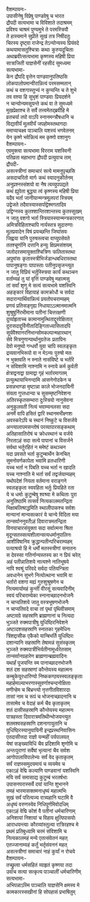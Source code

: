 वैशम्पायनः-  
उपासीनेषु विप्रेषु पाण्डवेषु च भारत  
द्रौपदी सत्यभामा च विविशाते तदाश्रमम्  
प्रविश्य चाश्रमं पुण्यमुभे ते परमस्त्रियौ  
ते हास्यमाने सुप्रीते सुखं तत्र निषीदतुः  
चिरस्य दृष्ट्वा राजेन्द्र तेऽन्योन्यस्य प्रियंवदे  
कथयामासतुश्चित्राः कथाः कुरुयदूचिताः  
अथाब्रवीत्सत्यभामा कृष्णस्य महिषी प्रिया  
सात्राजिती याज्ञसेनीं रहसीदं सुमध्यमा  
सत्यभामा-  
केन द्रौपदि वृत्तेन पाण्डवानुपतिष्ठसि  
लोकपालोपमान्वीरान्नित्यं परमसम्मतान्  
कथं च वशगास्तुभ्यं न कुप्यन्ति च ते शुभे  
तव वश्या हि सुभृशं पाण्डवाः प्रियदर्शने  
न चान्योन्यमसूयन्ते कथं वा ते सुमध्यमे  
मुखप्रेक्षाश्च ते सर्वे तत्त्वमेतद्ब्रवीहि मे  
व्रतचर्या तपो वाऽपि स्नानमन्त्रौषधानि च  
विद्यावीर्यं मूलवीर्यं जपहोमस्तथागदाः  
ममाप्याचक्ष्व पाञ्चालि यशस्यं भगवेतनम्  
येन कृष्णे भवेन्नित्यं मम कृष्णो वशानुगः  
वैशम्पायनः-  
एवमुक्त्वा सत्यभामा विरराम यशस्विनी  
पतिव्रता महाभागा द्रौपदी प्रत्युवाच ताम्  
द्रौपदी-  
असत्स्त्रीणां समाचारं सत्ये मामनुपृच्छसि  
असदाचरितो मार्गः कथं स्यादनुकीर्तनम्  
अनुप्रश्नस्संशयो वा नैष त्वय्युपपद्यते  
कथं ह्युपेता बुद्ध्या त्वं कृष्णस्य महिषी प्रिया  
यदैव भर्ता जानीयान्मन्त्रमूलपरां स्त्रियम्  
उद्वेजते तदैवास्यास्सर्पाद्वेश्मगतादिव  
उद्विग्नस्य कुतश्शान्तिरशान्तस्य कुतस्सुखम्  
न जातु वशगो भर्ता स्त्रियास्स्यान्मन्त्रकारणात्  
अमित्रविहिताश्चापि नार्यस्तत्र सुदारुणाः  
मूलप्रवादेन विषं प्रयच्छन्ति जिघांसवः  
जिह्वया यानि पुरुषस्त्वचा वाप्युपसेवते  
ततश्चूर्णानि दत्तानि हन्युः क्षिप्रमसंशयम्  
जलोदरसमायुक्ताश्चित्रिणः फलितास्तथा  
अपुमांसः कृतास्स्त्रीभिर्जडान्धबधिरास्तथा  
पापानुषङ्गाः पापास्ताः पतीनुपसृजन्त्युत  
न जातु विप्रियं भर्तुस्स्त्रिया कार्यं कथञ्चन  
वर्ताम्यहं तु यां वृत्तिं पाण्डवेषु महात्मसु  
तां सर्वां शृणु मे सत्यं सत्यभामे यशस्विनि  
अहङ्कारं विहायाहं कामक्रोधौ च सर्वदा  
सदारान्पार्थिवान्नित्यं प्रयतोपचराम्यहम्  
प्रणयं प्रतिसङ्गृह्य निधायाऽऽत्मानमात्मनि  
शुश्रूषुर्निरभीमाना पतीनां चित्तरक्षणी  
दुर्व्याहृताच्च कामानामुत्थिताद्दुरवेक्षितात्  
दुरासदाद्दुर्विनीतादिङ्गिताध्यासितादपि  
सूर्यवैश्वानरनिभान्सोमकल्पान्महारथान्  
सेवे मित्रगुणान्पार्थानुग्रतेजः प्रतापिनः  
देवो मनुष्यो गन्धर्वो युवा चापि स्वलङ्कृतः  
द्रव्यवानभिरूपो वा न मेऽन्यः पुरुषो मतः  
न भुक्तवति न स्नाते नासंविष्टे च भर्तरि  
न संविशामि नाश्नामि न स्नाये कर्म कुर्वती  
क्षेत्राद्वनाद्वा ग्रामाद्वा गृहं भर्तारमागतम्  
प्रत्युत्थायाभिनन्दामि आसनेनोदकेन च  
प्रसन्नभाण्डा मृष्टान्ना काले भोजनदायिनी  
संयता गुप्तधान्या च सुसम्मृष्टनिवेशना  
अतिरस्कृतसम्भारा दुःस्त्रियो नानुसेवना  
अनुकूलवती नित्यं भवाम्यनलसा सदा  
अनर्मे वापि हसितं द्वारि स्थानमभीक्ष्णशः  
अवस्करेऽपि च स्थानं निष्कुटे च विसर्जये  
अन्त्यालापमसन्तोषं परव्यापारसङ्कथाम्  
अतिहासातिरोषं च क्रोधस्थानं च वर्जये  
निरताऽहं सदा सत्ये पापानां च विसर्जने  
सर्वथा भर्तुरहितं न ममेष्टं कथञ्चन  
यदा प्रवसते भर्ता कुटुम्बार्थेन केनचित्  
सुमनोवर्णकापेता भवामि व्रतधारिणी  
यच्च भर्ता न पिबति यच्च भर्ता न खादति  
यच्च नाश्नाति मे भर्ता सर्वं तद्वर्जयाम्यहम्  
यथोपदेशं नियता वर्तमाना वराङ्गने  
स्वलङ्कृता स्ववहिता भर्तुः प्रियहिते रता  
ये च धर्माः कुटुम्बेषु श्वश्र्वा मे कथिताः पुरा  
अनुतिष्ठामि तत्सर्वं नित्यकालमतन्द्रिता  
भिक्षाबलिश्राद्धमिति स्थालीपाकश्च सर्वशः  
मान्यानां मान्यसत्कारं ये चान्ये विदिता मया  
तान्सर्वाननुवर्तेऽहं दिवारात्रमतन्द्रिता  
विनयाचारसंयुक्ता सदा सर्वात्मना श्रिता  
मृदून्सतस्सत्यशीलान्सत्यधर्मानुपालिनः  
आशीविषानिव क्रुद्धान्पतीन्परिचराम्यहम्  
पत्याश्रयो हि मे धर्मो मतस्स्त्रीणां सनातनः  
स देवस्सा गतिर्नान्यस्तस्य का न प्रियं चरेत्  
अहं पतीन्नातिशये नात्यश्ने नातिभूषये  
नापि श्वश्रूं परिवदे सर्वदा पतियन्त्रिता  
अवधानेन सुभगे नित्योत्थाना भवामि वा  
भर्तारो वशगा मह्यं गुरुशुश्रूषणेन च  
नित्यमार्यामहं कुन्तीं वीरसूं सत्यवादिनीम्  
स्वयं परिचराम्येका स्नानाच्छादनभोजनैः  
न चाप्यतिशये जातु वस्त्रभूषणभोजनैः  
न चाप्यतिवदे वाचा तां पृथां पृथिवीसमाम्  
अष्टावग्रे सहस्राणि ब्राह्मणानां च नित्यदा  
भुञ्जते रुक्मपात्रीषु युधिष्ठिरनिवेशने  
अष्टादशसहस्राणि स्नातका गृहमेधिनः  
त्रिंशद्दासीक एकैको यान्बिभर्ति युधिष्ठिरः  
दशान्यानि सहस्राणि तेषामन्नं सुसंस्कृतम्  
भुञ्जते रुक्मपात्रीभिर्यतीनामूर्ध्वरेतसाम्  
तान्सर्वानग्रहारेण ब्राह्मणान्ब्रह्मवादिनः  
यथार्हं पूजयन्ति स्म पानाच्छादनभोजनैः  
शतं दश सहस्राणां कौन्तेयस्य महात्मनः  
कम्बुकेयूरधारिण्यो निष्ककण्ठ्यस्स्वलङ्कृताः  
महार्हमाल्याभरणास्सुवर्णाश्चन्दनोक्षिताः  
मणीन्हेम च बिभ्रन्त्यो नृत्तगीतविशारदाः  
तासां नाम च रूपं च भोजनाच्छादनानि च  
तासामेव च वेदाहं कर्म चैव कृताकृतम्  
शतं दासीसहस्राणि कौन्तेयस्य महात्मनः  
पात्रहस्ता दिवारात्रमतिथीन्भोजयन्त्युत  
शतमश्वसहस्राणि दशनागायुतानि च  
युधिष्ठिरस्यानुयायिनी इन्द्रप्रस्थनिवासिनः  
एतदासीत्तदा राज्ञो यन्महीं पर्यपालयत्  
येषां सङ्ख्याविधिं चैव प्रदिशामि शृणोमि च  
अन्तःपुराणां सर्वेषां भृत्यानां चैव सर्वशः  
आगोपालाविपालेभ्यः सर्वं वेद कृताकृतम्  
सर्वं राज्ञस्समुदयमायं च व्ययमेव च  
एकाऽहं वेद्मि कल्याणि पाण्डवानां यशस्विनि  
मयि सर्वं समासाद्य कुटुम्बं भरतर्षभाः  
उपासनपरास्सर्वे दयां यान्ति शुभानने  
तमहं भारमासक्तमनाधृष्यं महात्मभिः  
सुखं सर्वं परित्यज्य रात्र्यहानि घटामि वै  
अधृष्यं वरुणस्येव निधिपूर्णमिवोदधिम्  
एकाऽहं वेद्मि कोशं वै पतीनां धर्मचारिणाम्  
अनिशायां निशायां च विहाय क्षुत्पिपासयोः  
आराधयन्त्याः कौरव्यांस्तुल्या रात्रिरहश्च मे  
प्रथमं प्रतिबुध्यामि चरमं संविशामि च  
नित्यकालमहं मन्ये एतत्संवेतनं महत्  
एतज्जानाम्यहं कर्तुं भर्तृसंवननं महत्  
असत्स्त्रीणां समाचारं नाहं कुर्यां न रोचये  
वैशम्पायनः-  
तच्छ्रुत्वा धर्मसहितं व्याहृतं कृष्णया तदा  
उवाच सत्या सत्कृत्य पाञ्चालीं धर्मचारिणीम्  
सत्यभामा-  
अभिपन्नाऽस्मि पाञ्चालि याज्ञसेनि क्षमस्व मे  
कामकारस्सखीनां हि सोपहासं प्रभाषितुम्  
